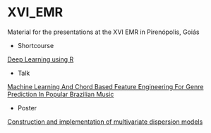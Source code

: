 # XVI_EMR
Material for the presentations at the XVI EMR in Pirenópolis, Goiás

- Shortcourse

[Deep Learning using R](https://jtrecenti.github.io/slides/emr-dl)

- Talk

[Machine Learning And Chord Based Feature Engineering For Genre Prediction In Popular Brazilian Music](http://brunaw.com/slides/conferences/genre_classification/presentation.html)

- Poster 

[Construction and implementation of multivariate dispersion models](https://github.com/brunaw/XVI_EMR/blob/master/poster/EMR2019_poster.pdf)